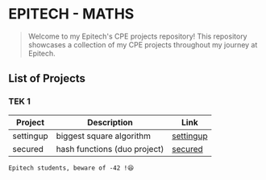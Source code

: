 # EPITECH - MATHS

> Welcome to my Epitech's CPE projects repository!
> This repository showcases a collection of my CPE projects throughout my journey at Epitech.


## List of Projects

### TEK 1

| Project | Description | Link |
| ------- | ----------- | ---- |
| settingup | biggest square algorithm | [settingup](https://github.com/Leorevoir/Epitech-projects/tree/main/Tek1/CPE/settingup) |
| secured | hash functions (duo project)| [secured](https://github.com/Leorevoir/Epitech-projects/tree/main/Tek1/CPE/secured) |

`Epitech students, beware of -42 !😆`

